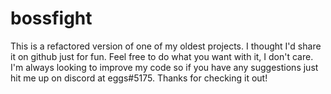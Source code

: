 # bossfight

This is a refactored version of one of my oldest projects. I thought I'd share it on github just for fun. Feel free to do what you want with it, I don't care. I'm always looking to improve my code so if you have any suggestions just hit me up on discord at eggs#5175. Thanks for checking it out!
